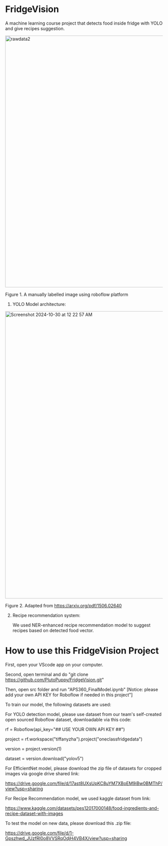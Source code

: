 # FridgeVision
A machine learning course project that detects food inside fridge with YOLO and give recipes suggestion.

<img width="802" alt="rawdata2" src="https://github.com/user-attachments/assets/2e8eb829-3e95-4371-94ff-d3e937517074">

Figure 1. A manually labelled image using roboflow platform




1) YOLO Model architecture:
<img width="915" alt="Screenshot 2024-10-30 at 12 22 57 AM" src="https://github.com/user-attachments/assets/d547fd24-da8b-4e97-8462-e395c543c784">

Figure 2. Adapted from https://arxiv.org/pdf/1506.02640



2) Recipe recommendation system:

   We used NER-enhanced recipe recommendation model to suggest recipes based on detected food vector.


# How to use this FridgeVision Project

First, open your VScode app on your computer.

Second, open terminal and do "git clone https://github.com/PlutoPuppy/FridgeVision.git"

Then, open src folder and run "APS360_FinalModel.ipynb" [Notice: please add your own API KEY for Roboflow if needed in this project"]

To train our model, the following datasets are used:

For YOLO detection model, please use dataset from our team's self-created open sourced Roboflow dataset, downloadable via this code:


rf = Roboflow(api_key="## USE YOUR OWN API KEY ##")

project = rf.workspace("tiffanyzha").project("oneclassfridgedata")

version = project.version(1)

dataset = version.download("yolov5")



For EfficientNet model, please download the zip file of datasets for cropped images via google drive shared link:

https://drive.google.com/file/d/17ast8UXsUpKC8uYM7XBoEM9iBw0BMThP/view?usp=sharing


For Recipe Recommendation model, we used kaggle dataset from link:

https://www.kaggle.com/datasets/pes12017000148/food-ingredients-and-recipe-dataset-with-images


To test the model on new data, please download this .zip file:

https://drive.google.com/file/d/1-Gpszhwd_JUzfRI0o8VVSRqOdjH4VB4X/view?usp=sharing
